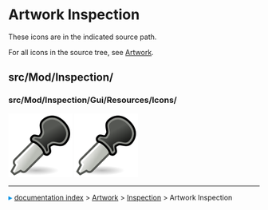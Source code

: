 # Artwork Inspection
These icons are in the indicated source path.

For all icons in the source tree, see [Artwork](Artwork.md).

## src/Mod/Inspection/

### src/Mod/Inspection/Gui/Resources/Icons/

 ![](images/Workbench_Inspection.svg ) ![](images/inspect_pipette.svg )



---
![](images/Right_arrow.png) [documentation index](../README.md) > [Artwork](Category_Artwork.md) > [Inspection](Category_Inspection.md) > Artwork Inspection
